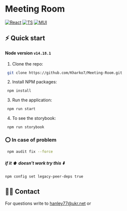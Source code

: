 # Meeting Room

[![React][react.js]][react-url]
[![TS][ts]][ts-url]
[![MUI][mui]][mui-url]

## ⚡️ Quick start

#### Node version `v14.18.1`

1. Clone the repo:

```sh
 git clone https://github.com/Kharko7/Meeting-Room.git
```

2. Install NPM packages:

```sh
 npm install
```

3.  Run the application:

```sh
 npm run start
```
4. To see the storybook:

```sh
 npm run storybook
```
### ⭕️ In case of problem

```sh
 npm audit fix --force
```

##### if it ⬆️ doesn't work try this ⬇️

```sh
npm config set legacy-peer-deps true
```



## 🤙🏼 Contact

For questions write to
hanley77@ukr.net or

[react.js]: https://img.shields.io/badge/React-20232A?style=for-the-badge&logo=react&logoColor=61DAFB
[react-url]: https://reactjs.org/
[mui]: https://img.shields.io/badge/mui-000000?style=for-the-badge&logo=mui&logoColor=white&color=007FFF
[mui-url]: https://mui.com/
[ts]: https://img.shields.io/badge/typeScript-000000?style=for-the-badge&logo=ts-node&logoColor=white&color=3178C6
[ts-url]: https://www.typescriptlang.org/
